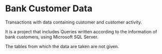 # Bank Customer Data
Transactions with data containing customer and customer activity.


It is a project that includes Queries written according to the information of bank customers, using Microsoft SQL Server.

The tables from which the data are taken are not given.
